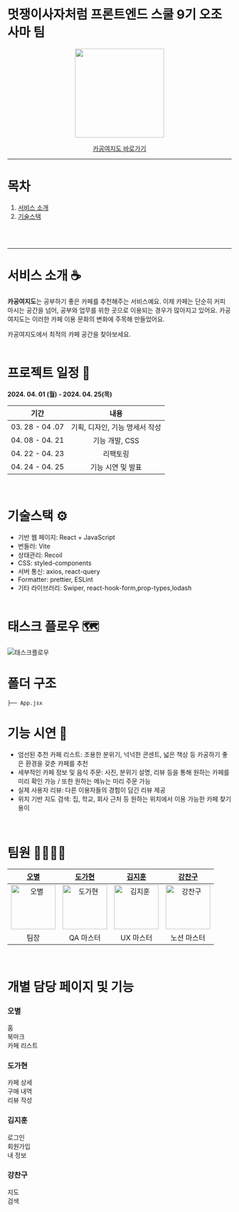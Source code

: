 # 멋쟁이사자처럼 프론트엔드 스쿨 9기 오조사마 팀
<div align="center"> 
    <img src="https://github.com/loeybho/Cagong/assets/85167497/6c7d05b1-044e-47d3-a4de-699c7ae34bca" style="width:200px;">
 <br />
  
  [카공여지도 바로가기](https://cagongmap.netlify.app/)
</div>

---

# 목차
1. [서비스 소개](#서비스-소개-☕️)
2. [기술스택](#기술스택-⚙️)

<br /><br />

---

# 서비스 소개 ☕️
**카공여지도**는 공부하기 좋은 카페를 추천해주는 서비스예요. 이제 카페는 단순히 커피 마시는 공간을 넘어, 공부와 업무를 위한 곳으로 이용되는 경우가 많아지고 있어요. 카공여지도는 이러한 카페 이용 문화의 변화에 주목해 만들었어요.

카공여지도에서 최적의 카페 공간을 찾아보세요.
<br /><br />

# 프로젝트 일정 📅
**2024. 04. 01 (월) - 2024. 04. 25(목)**

|기간|내용|
| :----: | :--: |
|03. 28 - 04 .07 |기획, 디자인, 기능 명세서 작성|
|04. 08 - 04. 21 |기능 개발, CSS|
|04. 22 - 04. 23 |리팩토링|
|04. 24 - 04. 25 |기능 시연 및 발표|

<br />

# 기술스택 ⚙️
- 기반 웹 페이지: React + JavaScript
- 번들러: Vite
- 상태관리: Recoil
- CSS: styled-components
- 서버 통신: axios, react-query
- Formatter: prettier, ESLint
- 기타 라이브러리: Swiper, react-hook-form,prop-types,lodash
<br /><br />

# 태스크 플로우 🗺️
<img alt="태스크플로우" src="https://github.com/loeybho/Cagong/assets/85167497/21b82b6d-2674-4ab3-b0b5-c56db161dd5d">

<br />

# 폴더 구조
  ```
├── App.jsx
  ```

# 기능 시연 👀
- 엄선된 추천 카페 리스트: 조용한 분위기, 넉넉한 콘센트, 넓은 책상 등 카공하기 좋은 환경을 갖춘 카페를 추천
- 세부적인 카페 정보 및 음식 주문: 사진, 분위기 설명, 리뷰 등을 통해 원하는 카페를 미리 확인 가능 / 또한 원하는 메뉴는 미리 주문 가능
- 실제 사용자 리뷰: 다른 이용자들의 경험이 담긴 리뷰 제공
- 위치 기반 지도 검색: 집, 학교, 회사 근처 등 원하는 위치에서 이용 가능한 카페 찾기 용이

<br />

# 팀원 🧑‍🧑‍🧒‍🧒

| [오별](https://github.com/loeybho) | [도가현](https://github.com/do990118) | [김지훈](https://github.com/noohijimik) | [강찬구](https://github.com/lovemagician) |
| :---: | :---: | :---: | :---: |
| <img alt="오별" src="https://github.com/loeybho/Cagong/assets/85167497/0bf08f4e-0e6a-4cf8-a483-3cdfbc94d4f2" height="100" width="100"> | <img alt="도가현" src="https://github.com/loeybho/Cagong/assets/85167497/d9a3e5b1-c99d-4e54-92b1-1a8a3c416988" height="100" width="100"> | <img alt="김지훈" src="https://github.com/loeybho/Cagong/assets/85167497/b904dfca-e28c-4caa-aff6-45f9b05ce3f2" height="100" width="100"> | <img alt="강찬구" src="https://github.com/loeybho/Cagong/assets/85167497/25ce94d0-956c-4435-b042-3a8738cef955" height="100" width="100"> |
| 팀장 | QA 마스터 | UX 마스터 | 노션 마스터 |

<br />

# 개별 담당 페이지 및 기능
### 오별
홈<br/>북마크<br/>카페 리스트

### 도가현
카페 상세<br/>구매 내역<br/>리뷰 작성

### 김지훈
로그인<br/>회원가입<br/>내 정보

### 강찬구
지도<br/>검색
